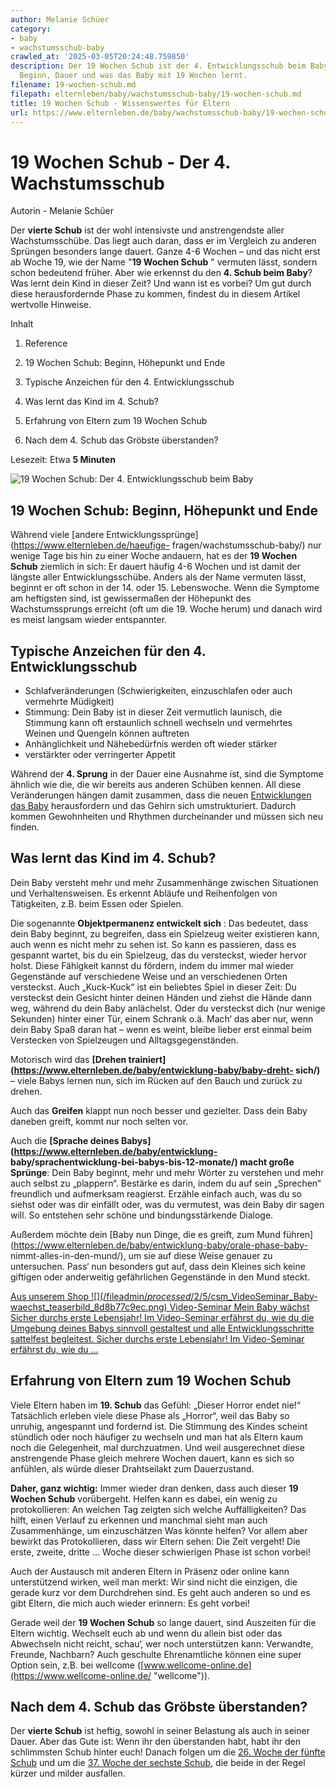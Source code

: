 ```yaml
---
author: Melanie Schüer
category:
- baby
- wachstumsschub-baby
crawled_at: '2025-03-05T20:24:48.759850'
description: Der 19 Wochen Schub ist der 4. Entwicklungsschub beim Baby. Alles zu
  Beginn, Dauer und was das Baby mit 19 Wochen lernt.
filename: 19-wochen-schub.md
filepath: elternleben/baby/wachstumsschub-baby/19-wochen-schub.md
title: 19 Wochen Schub - Wissenswertes für Eltern
url: https://www.elternleben.de/baby/wachstumsschub-baby/19-wochen-schub/
---
```


#  19 Wochen Schub - Der 4. Wachstumsschub

Autorin - Melanie Schüer

Der **vierte Schub** ist der wohl intensivste und anstrengendste aller
Wachstumsschübe. Das liegt auch daran, dass er im Vergleich zu anderen
Sprüngen besonders lange dauert. Ganze 4-6 Wochen – und das nicht erst ab
Woche 19, wie der Name "**19 Wochen Schub** " vermuten lässt, sondern schon
bedeutend früher. Aber wie erkennst du den **4\. Schub beim Baby**? Was lernt
dein Kind in dieser Zeit? Und wann ist es vorbei? Um gut durch diese
herausfordernde Phase zu kommen, findest du in diesem Artikel wertvolle
Hinweise.

Inhalt

1. Reference

2. 19 Wochen Schub: Beginn, Höhepunkt und Ende 

3. Typische Anzeichen für den 4. Entwicklungsschub

4. Was lernt das Kind im 4. Schub?

5. Erfahrung von Eltern zum 19 Wochen Schub

6. Nach dem 4. Schub das Gröbste überstanden?

Lesezeit: Etwa **5 Minuten**

![19 Wochen Schub: Der 4. Entwicklungsschub beim
Baby](/fileadmin/_processed_/b/5/csm_19_Wochen_Schub_Baby_0a9694899f.jpg)

##  19 Wochen Schub: Beginn, Höhepunkt und Ende

Während viele [andere
Entwicklungssprünge](https://www.elternleben.de/haeufige-
fragen/wachstumsschub-baby/) nur wenige Tage bis hin zu einer Woche andauern,
hat es der **19 Wochen Schub** ziemlich in sich: Er dauert häufig 4-6 Wochen
und ist damit der längste aller Entwicklungsschübe. Anders als der Name
vermuten lässt, beginnt er oft schon in der 14. oder 15. Lebenswoche. Wenn die
Symptome am heftigsten sind, ist gewissermaßen der Höhepunkt des
Wachstumssprungs erreicht (oft um die 19. Woche herum) und danach wird es
meist langsam wieder entspannter.

##  Typische Anzeichen für den 4. Entwicklungsschub

  * Schlafveränderungen (Schwierigkeiten, einzuschlafen oder auch vermehrte Müdigkeit)
  * Stimmung: Dein Baby ist in dieser Zeit vermutlich launisch, die Stimmung kann oft erstaunlich schnell wechseln und vermehrtes Weinen und Quengeln können auftreten
  * Anhänglichkeit und Nähebedürfnis werden oft wieder stärker
  * verstärkter oder verringerter Appetit

Während der **4\. Sprung** in der Dauer eine Ausnahme ist, sind die Symptome
ähnlich wie die, die wir bereits aus anderen Schüben kennen. All diese
Veränderungen hängen damit zusammen, dass die neuen [Entwicklungen das
Baby](https://www.elternleben.de/baby/entwicklung-baby/) herausfordern und das
Gehirn sich umstrukturiert. Dadurch kommen Gewohnheiten und Rhythmen
durcheinander und müssen sich neu finden.

##  Was lernt das Kind im 4. Schub?

Dein Baby versteht mehr und mehr Zusammenhänge zwischen Situationen und
Verhaltensweisen. Es erkennt Abläufe und Reihenfolgen von Tätigkeiten, z.B.
beim Essen oder Spielen.

Die sogenannte **Objektpermanenz entwickelt sich** : Das bedeutet, dass dein
Baby beginnt, zu begreifen, dass ein Spielzeug weiter existieren kann, auch
wenn es nicht mehr zu sehen ist. So kann es passieren, dass es gespannt
wartet, bis du ein Spielzeug, das du versteckst, wieder hervor holst. Diese
Fähigkeit kannst du fördern, indem du immer mal wieder Gegenstände auf
verschiedene Weise und an verschiedenen Orten versteckst. Auch „Kuck-Kuck“ ist
ein beliebtes Spiel in dieser Zeit: Du versteckst dein Gesicht hinter deinen
Händen und ziehst die Hände dann weg, während du dein Baby anlächelst. Oder du
versteckst dich (nur wenige Sekunden) hinter einer Tür, einem Schrank o.ä.
Mach‘ das aber nur, wenn dein Baby Spaß daran hat – wenn es weint, bleibe
lieber erst einmal beim Verstecken von Spielzeugen und Alltagsgegenständen.

Motorisch wird das **[Drehen
trainiert](https://www.elternleben.de/baby/entwicklung-baby/baby-dreht-
sich/)** – viele Babys lernen nun, sich im Rücken auf den Bauch und zurück zu
drehen.

Auch das **Greifen** klappt nun noch besser und gezielter. Dass dein Baby
daneben greift, kommt nur noch selten vor.

Auch die **[Sprache deines Babys](https://www.elternleben.de/baby/entwicklung-
baby/sprachentwicklung-bei-babys-bis-12-monate/) macht große Sprünge**: Dein
Baby beginnt, mehr und mehr Wörter zu verstehen und mehr auch selbst zu
„plappern“. Bestärke es darin, indem du auf sein „Sprechen“ freundlich und
aufmerksam reagierst. Erzähle einfach auch, was du so siehst oder was dir
einfällt oder, was du vermutest, was dein Baby dir sagen will. So entstehen
sehr schöne und bindungsstärkende Dialoge.

Außerdem möchte dein [Baby nun Dinge, die es greift, zum Mund
führen](https://www.elternleben.de/baby/entwicklung-baby/orale-phase-baby-
nimmt-alles-in-den-mund/), um sie auf diese Weise genauer zu untersuchen.
Pass‘ nun besonders gut auf, dass dein Kleines sich keine giftigen oder
anderweitig gefährlichen Gegenstände in den Mund steckt.

[ Aus unserem Shop ![](/fileadmin/_processed_/2/5/csm_VideoSeminar_Baby-
waechst_teaserbild_8d8b77c9ec.png) Video-Seminar Mein Baby wächst Sicher
durchs erste Lebensjahr! Im Video-Seminar erfährst du, wie du die Umgebung
deines Babys sinnvoll gestaltest und alle Entwicklungsschritte sattelfest
begleitest. Sicher durchs erste Lebensjahr! Im Video-Seminar erfährst du, wie
du …  ](/shop/video-seminar-mein-baby-waechst/)

##  Erfahrung von Eltern zum 19 Wochen Schub

Viele Eltern haben im **19\. Schub** das Gefühl: „Dieser Horror endet nie!“
Tatsächlich erleben viele diese Phase als „Horror“, weil das Baby so unruhig,
angespannt und fordernd ist. Die Stimmung des Kindes scheint stündlich oder
noch häufiger zu wechseln und man hat als Eltern kaum noch die Gelegenheit,
mal durchzuatmen. Und weil ausgerechnet diese anstrengende Phase gleich
mehrere Wochen dauert, kann es sich so anfühlen, als würde dieser Drahtseilakt
zum Dauerzustand.

**Daher, ganz wichtig:** Immer wieder dran denken, dass auch dieser **19
Wochen Schub** vorübergeht. Helfen kann es dabei, ein wenig zu protokollieren:
An welchen Tag zeigten sich welche Auffälligkeiten? Das hilft, einen Verlauf
zu erkennen und manchmal sieht man auch Zusammenhänge, um einzuschätzen Was
könnte helfen? Vor allem aber bewirkt das Protokollieren, dass wir Eltern
sehen: Die Zeit vergeht! Die erste, zweite, dritte … Woche dieser schwierigen
Phase ist schon vorbei!

Auch der Austausch mit anderen Eltern in Präsenz oder online kann
unterstützend wirken, weil man merkt: Wir sind nicht die einzigen, die gerade
kurz vor dem Durchdrehen sind. Es geht auch anderen so und es gibt Eltern, die
mich auch wieder erinnern: Es geht vorbei!

Gerade weil der **19 Wochen Schub** so lange dauert, sind Auszeiten für die
Eltern wichtig. Wechselt euch ab und wenn du allein bist oder das Abwechseln
nicht reicht, schau‘, wer noch unterstützen kann: Verwandte, Freunde,
Nachbarn? Auch geschulte Ehrenamtliche können eine super Option sein, z.B. bei
wellcome ([www.wellcome-online.de](https://www.wellcome-online.de/
"wellcome")).

##  Nach dem 4. Schub das Gröbste überstanden?

Der **vierte Schub** ist heftig, sowohl in seiner Belastung als auch in seiner
Dauer. Aber das Gute ist: Wenn ihr den überstanden habt, habt ihr den
schlimmsten Schub hinter euch! Danach folgen um die [26\. Woche der fünfte
Schub](https://www.elternleben.de/baby/wachstumsschub-baby/26-wochen-schub/)
und um die [37\. Woche der sechste
Schub](https://www.elternleben.de/baby/wachstumsschub-baby/37-wochen-schub/),
die beide in der Regel kürzer und milder ausfallen.

